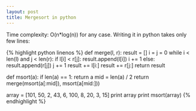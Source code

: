 ```yaml
---
layout: post
title: Mergesort in python
---
```


Time complexity: O(n*log(n)) for any case.
Writing it in python takes only few lines:

{% highlight python linenos %}
def merge(l, r):
    result = []
    i = j = 0
    while i < len(l) and j < len(r):
        if l[i] < r[j]:
            result.append(l[i])
            i += 1
        else:
            result.append(r[j])
            j += 1
    result += l[i:]
    result += r[j:]
    return result

def msort(a):
    if len(a) == 1:
        return a
    mid = len(a) / 2
    return merge(msort(a[:mid]), msort(a[mid:]))


array = [101, 50, 2, 43, 6, 100, 8, 20, 3, 15]
print array
print msort(array)
{% endhighlight %}

